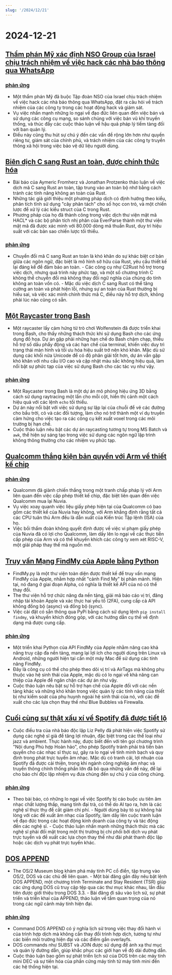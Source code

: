 ```yaml
---
slug: '/2024/12/21'
---
```


# 2024-12-21

## [Thẩm phán Mỹ xác định NSO Group của Israel chịu trách nhiệm về việc hack các nhà báo thông qua WhatsApp](https://www.reuters.com/technology/cybersecurity/us-judge-finds-israels-nso-group-liable-hacking-whatsapp-lawsuit-2024-12-21/)

### [phản ứng](https://news.ycombinator.com/item?id=42476828)

- Một thẩm phán Mỹ đã buộc Tập đoàn NSO của Israel chịu trách nhiệm về việc hack các nhà báo thông qua WhatsApp, đặt ra câu hỏi về trách nhiệm của các công ty trong các hoạt động hack và giám sát.
- Vụ việc nhấn mạnh những lo ngại về đạo đức liên quan đến việc bán và sử dụng các công cụ mạng, so sánh chúng với việc bán vũ khí truyền thống, và thúc đẩy các cuộc thảo luận về hậu quả pháp lý tiềm tàng đối với ban quản lý.
- Điều này cũng thu hút sự chú ý đến các vấn đề rộng lớn hơn như quyền riêng tư, giám sát của chính phủ, và trách nhiệm của các công ty truyền thông xã hội trong việc bảo vệ dữ liệu người dùng.

## [Biên dịch C sang Rust an toàn, được chính thức hóa](https://arxiv.org/abs/2412.15042)

- Bài báo của Aymeric Fromherz và Jonathan Protzenko thảo luận về việc dịch mã C sang Rust an toàn, tập trung vào an toàn bộ nhớ bằng cách tránh các tính năng không an toàn của Rust.
- Những tác giả giới thiệu một phương pháp dịch có định hướng theo kiểu, phân tích tĩnh sử dụng "cây phân tách" cho số học con trỏ, và một chiến lược để xử lý các kiểu struct của C trong Rust.
- Phương pháp của họ đã thành công trong việc dịch thư viện mật mã HACL\* và các bộ phân tích nhị phân của EverParse thành một thư viện mật mã đã được xác minh với 80.000 dòng mã thuần Rust, duy trì hiệu suất với các bản sao chiến lược tối thiểu.

### [phản ứng](https://news.ycombinator.com/item?id=42476192)

- Chuyển đổi mã C sang Rust an toàn là khó khăn do sự khác biệt cơ bản giữa các ngôn ngữ, đặc biệt là mô hình sở hữu của Rust, yêu cầu thiết kế lại đáng kể để đảm bảo an toàn. - Các công cụ như C2Rust hỗ trợ trong việc dịch, nhưng quá trình này phức tạp, và một số chương trình C không thể chuyển đổi mà không thay đổi ngữ nghĩa của chúng do tính không an toàn vốn có. - Mặc dù việc dịch C sang Rust có thể tăng cường an toàn và phát hiện lỗi, nhưng sự an toàn của Rust thường bị hiểu sai, và việc xác minh chính thức mã C, điều này hỗ trợ dịch, không phải lúc nào cũng có sẵn.

## [Một Raycaster trong Bash](https://github.com/izabera/pseudo3d)

- Một raycaster lấy cảm hứng từ trò chơi Wolfenstein đã được triển khai trong Bash, cho thấy những thách thức khi sử dụng Bash cho các ứng dụng đồ họa. Dự án gặp phải những hạn chế do Bash chậm chạp, thiếu hỗ trợ số dấu phẩy động và các hạn chế của terminal, khiến việc duy trì trạng thái màn hình và tối ưu hóa hiệu suất trở nên khó khăn. Mặc dù sử dụng các khối nửa Unicode để có độ phân giải tốt hơn, dự án vẫn gặp khó khăn với nhu cầu I/O cao và cập nhật màu sắc không hiệu quả, làm nổi bật sự phức tạp của việc sử dụng Bash cho các tác vụ như vậy.

### [phản ứng](https://news.ycombinator.com/item?id=42475703)

- Một Raycaster trong Bash là một dự án mô phỏng hiệu ứng 3D bằng cách sử dụng raytracing một lần cho mỗi cột, hiển thị cảnh một cách hiệu quả với các lệnh `echo` tối thiểu.
- Dự án này nổi bật với việc sử dụng sự lặp lại của chuỗi để vẽ các đường cho bầu trời, cỏ và các đối tượng, làm cho nó trở thành một ví dụ truyền cảm hứng cho việc tạo ra các công cụ kết xuất voxel trong các môi trường bị hạn chế.
- Cuộc thảo luận nêu bật các dự án raycasting tương tự trong MS Batch và `awk`, thể hiện sự sáng tạo trong việc sử dụng các ngôn ngữ lập trình không thông thường cho các nhiệm vụ phức tạp.

## [Qualcomm thắng kiện bản quyền với Arm về thiết kế chip](https://www.bloomberg.com/news/articles/2024-12-20/qualcomm-wins-licensing-fight-with-arm-over-chip-designs)

### [phản ứng](https://news.ycombinator.com/item?id=42475228)

- Qualcomm đã giành chiến thắng trong một tranh chấp pháp lý với Arm liên quan đến việc cấp phép thiết kế chip, đặc biệt liên quan đến việc Qualcomm mua lại Nuvia.
- Vụ việc xoay quanh việc liệu giấy phép hiện tại của Qualcomm có bao gồm các thiết kế của Nuvia hay không, với Arm khẳng định rằng tất cả các CPU tuân thủ Arm đều là dẫn xuất của Kiến trúc Tập lệnh (ISA) của họ.
- Việc bồi thẩm đoàn không quyết định được về việc vi phạm giấy phép của Nuvia đã có lợi cho Qualcomm, làm dấy lên lo ngại về các thực tiễn cấp phép của Arm và có thể khuyến khích các công ty xem xét RISC-V, một giải pháp thay thế mã nguồn mở.

## [Truy vấn Mạng FindMy của Apple bằng Python](https://github.com/malmeloo/FindMy.py)

- FindMy.py là một thư viện toàn diện được thiết kế để truy vấn mạng FindMy của Apple, nhằm hợp nhất "cảnh Find My" bị phân mảnh. Hiện tại, nó đang ở giai đoạn Alpha, có nghĩa là thiết kế API của nó có thể thay đổi.
- The thư viện hỗ trợ chức năng đa nền tảng, giải mã báo cáo vị trí, đăng nhập tài khoản Apple và xác thực hai yếu tố (2FA), cung cấp cả API không đồng bộ (async) và đồng bộ (sync).
- Việc cài đặt có sẵn thông qua PyPi bằng cách sử dụng lệnh `pip install findmy`, và khuyến khích đóng góp, với các hướng dẫn cụ thể về định dạng mã được cung cấp.

### [phản ứng](https://news.ycombinator.com/item?id=42479233)

- Một triển khai Python của API FindMy của Apple nhằm nâng cao khả năng truy cập đa nền tảng, mang lại lợi ích cho người dùng trên Linux và Android, những người hiện tại cần một máy Mac để sử dụng các tính năng FindMy.
- Đây là công cụ có thể cho phép theo dõi vị trí và AirTags mà không phụ thuộc vào hệ sinh thái của Apple, mặc dù có lo ngại về khả năng can thiệp của Apple để ngăn chặn các dự án như vậy.
- Cuộc thảo luận nêu bật sự hỗ trợ hạn chế của Apple đối với các nền tảng khác và những khó khăn trong việc quản lý các tính năng của thiết bị như kiểm soát của phụ huynh ngoài hệ sinh thái của nó, với các đề xuất cho các lựa chọn thay thế như Blue Bubbles và Firewalla.

## [Cuối cùng sự thật xấu xí về Spotify đã được tiết lộ](https://www.honest-broker.com/p/the-ugly-truth-about-spotify-is-finally)

- Cuộc điều tra của nhà báo độc lập Liz Pelly đã phát hiện việc Spotify sử dụng các nghệ sĩ giả để tăng lợi nhuận, đặc biệt trong các thể loại như jazz và ambient. Thực hành này, được biết đến với tên gọi chương trình "Nội dung Phù hợp Hoàn hảo", cho phép Spotify tránh phải trả tiền bản quyền cho các nhạc sĩ thực sự, gây ra lo ngại về tính minh bạch và quy định trong phát trực tuyến âm nhạc. Mặc dù có tranh cãi, lợi nhuận của Spotify đã được cải thiện, trong khi ngành công nghiệp âm nhạc và truyền thông chính thống phần lớn đã bỏ qua những vấn đề này, để lại cho báo chí độc lập nhiệm vụ đưa chúng đến sự chú ý của công chúng.

### [phản ứng](https://news.ycombinator.com/item?id=42478107)

- Theo bài báo, có những lo ngại về việc Spotify bị cáo buộc ưu tiên âm nhạc chất lượng thấp, mang tính đại trà, có thể do AI tạo ra, hơn là các nghệ sĩ thực thụ để cắt giảm chi phí. - Người dùng bày tỏ sự không hài lòng với các đề xuất âm nhạc của Spotify, làm dấy lên cuộc tranh luận về đạo đức trong các hoạt động kinh doanh của công ty và tác động đến các nghệ sĩ. - Cuộc thảo luận nhấn mạnh những thách thức mà các nghệ sĩ phải đối mặt trong một thị trường bị chi phối bởi dịch vụ phát trực tuyến và đề xuất các lựa chọn thay thế như đài phát thanh độc lập hoặc các dịch vụ phát trực tuyến khác.

## [DOS APPEND](https://www.os2museum.com/wp/dos-append/)

- The OS/2 Museum blog khám phá máy tính PC cổ điển, tập trung vào OS/2, DOS và các chủ đề liên quan. - Một bài đăng gần đây nêu bật lệnh DOS APPEND, một chương trình Terminate and Stay Resident (TSR) giúp các ứng dụng DOS cũ truy cập tệp qua các thư mục khác nhau, lần đầu tiên được giới thiệu trong DOS 3.3. - Bài đăng đi sâu vào lịch sử, sự phát triển và triển khai của APPEND, thảo luận về tầm quan trọng của nó trong các ngữ cảnh máy tính hiện đại.

### [phản ứng](https://news.ycombinator.com/item?id=42475011)

- Command DOS APPEND có ý nghĩa lịch sử trong việc thay đổi hành vi của trình hợp dịch mà không cần thay đổi trình hợp dịch, tương tự như các biến môi trường hiện đại và các điểm gắn overlayfs.
- DOS commands như SUBST và JOIN được sử dụng để ánh xạ thư mục và quản lý đường dẫn, giúp khắc phục các giới hạn về độ dài đường dẫn.
- Cuộc thảo luận bao gồm sự phát triển lịch sử của DOS trên các máy tính mini DEC và sự tiến hóa của phần cứng máy tính từ máy tính mini đến các hệ thống hiện tại.

<head>
  <meta property="og:title" content="Thẩm phán Mỹ xác định NSO Group của Israel chịu trách nhiệm về việc hack các nhà báo thông qua WhatsApp" />
  <meta property="og:type" content="website" />
  <meta property="og:image" content="https://og.cho.sh/api/og/?title=Th%E1%BA%A9m%20ph%C3%A1n%20M%E1%BB%B9%20x%C3%A1c%20%C4%91%E1%BB%8Bnh%20NSO%20Group%20c%E1%BB%A7a%20Israel%20ch%E1%BB%8Bu%20tr%C3%A1ch%20nhi%E1%BB%87m%20v%E1%BB%81%20vi%E1%BB%87c%20hack%20c%C3%A1c%20nh%C3%A0%20b%C3%A1o%20th%C3%B4ng%20qua%20WhatsApp&subheading=Th%E1%BB%A9%20B%E1%BA%A3y%2C%2021%20th%C3%A1ng%2012%2C%202024%3A%20T%C3%B3m%20t%E1%BA%AFt%20tin%20t%E1%BB%A9c%20v%E1%BB%81%20hacker" />
</head>
